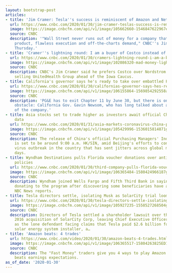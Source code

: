 ```yaml
---
layout: bootstrap-post
articles:
- title: 'Jim Cramer: Tesla''s success is reminiscent of Amazon and Netflix'
  url: https://www.cnbc.com/2020/01/30/jim-cramer-teslas-success-is-reminiscent-of-amazon-and-netflix.html
  image: https://image.cnbcfm.com/api/v1/image/105662660-1546847622967elontesla.jpg?v=1546849384
  source: CNBC
  description: '"Wall Street never runs out of money for a company that has the best
    product, flawless execution and off-the-charts demand," CNBC''s Jim Cramer said
    Thursday.'
- title: 'Cramer''s lightning round: I am a buyer of Costco instead of Nordstrom'
  url: https://www.cnbc.com/2020/01/30/cramers-lightning-round-i-am-a-buyer-of-costco-instead-of-nordstrom.html
  image: https://image.cnbcfm.com/api/v1/image/102086320-mad-money-lightning-2.jpg?v=1532384256
  source: CNBC
  description: CNBC's Jim Cramer said he prefers Costco over Nordstrom and recommends
    selling UnitedHealth Group ahead of the Iowa Caucus.
- title: California's governor says he's ready to take over embattled PG&E
  url: https://www.cnbc.com/2020/01/30/californias-governor-says-hes-ready-to-take-over-embattled-pge.html
  image: https://image.cnbcfm.com/api/v1/image/106155864-1569854292558ap_19259735572958.jpg?v=1569854380
  source: CNBC
  description: 'PG&E has to exit Chapter 11 by June 30, but there is one huge remaining
    obstacle: California Gov. Gavin Newsom, who has long talked about a state takeover
    of the company.'
- title: Asia stocks set to trade higher as investors await official Chinese manufacturing
    data
  url: https://www.cnbc.com/2020/01/31/asia-markets-coronavirus-china-pmi-currencies-in-focus.html
  image: https://image.cnbcfm.com/api/v1/image/105429996-1536015814871gettyimages-1025189456.jpeg?v=1580427012
  source: CNBC
  description: The release of China's official Purchasing Managers' Index for January
    is set to be around 9:00 a.m. HK/SIN, amid Beijing's efforts to contain an ongoing
    virus outbreak in the country that has sent jitters across global markets in recent
    days.
- title: Wyndham Destinations pulls Florida voucher donations over anti-gay school
    policies
  url: https://www.cnbc.com/2020/01/30/third-company-pulls-florida-voucher-donations-over-anti-gay-policies.html
  image: https://image.cnbcfm.com/api/v1/image/106365484-1580424966187gettyimages-1076993804.jpeg?v=1580425002
  source: CNBC
  description: Wyndham joined Wells Fargo and Fifth Third Bank in saying they'll stop
    donating to the program after discovering some beneficiaries have anti-LGBTQ policies,
    NBC News reports.
- title: Tesla directors settle, isolating Musk as SolarCity trial looms
  url: https://www.cnbc.com/2020/01/30/tesla-directors-settle-isolating-musk-as-solarcity-trial-looms.html
  image: https://image.cnbcfm.com/api/v1/image/105927235-1558527268504gettyimages-454939582.jpeg?v=1571879130
  source: CNBC
  description: Directors of Tesla settled a shareholder lawsuit over the company's
    2016 acquisition of SolarCity Corp, leaving Chief Executive Officer Elon Musk
    as the lone defendant facing claims that Tesla paid $2.6 billion for a worthless
    solar energy system installer, a…
- title: 'Amazon beats: 4 trades'
  url: https://www.cnbc.com/video/2020/01/30/amazon-beats-4-trades.html
  image: https://image.cnbcfm.com/api/v1/image/106365517-15804263825ED1-FM-REMIX-013020.jpg?v=1580426381
  source: CNBC
  description: The "Fast Money" traders give you 4 ways to play Amazon after the company
    beats earnings expectations.
as_of_date: '2020-01-30'
---
```


